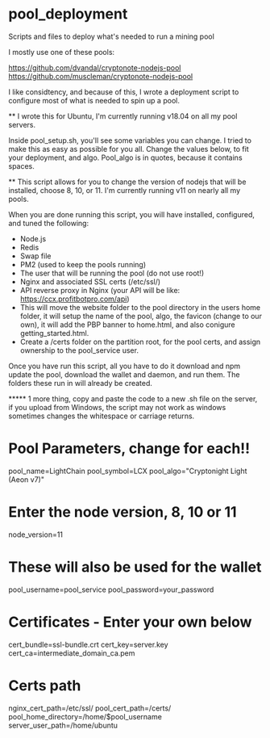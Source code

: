 # pool_deployment
Scripts and files to deploy what's needed to run a mining pool



I mostly use one of these pools:

https://github.com/dvandal/cryptonote-nodejs-pool
https://github.com/muscleman/cryptonote-nodejs-pool

I like considtency, and because of this, I wrote a deployment script to configure most of what is needed to spin up a pool.

** I wrote this for Ubuntu, I'm currently running v18.04 on all my pool servers.

Inside pool_setup.sh, you'll see some variables you can change. I tried to make this as easy as possible for you all.
Change the values below, to fit your deployment, and algo. Pool_algo is in quotes, because it contains spaces. 

** This script allows for you to change the version of nodejs that will be installed, choose 8, 10, or 11.
I'm currently running v11 on nearly all my pools.

When you are done running this script, you will have installed, configured, and tuned the following:

- Node.js
- Redis
- Swap file
- PM2 (used to keep the pools running)
- The user that will be running the pool (do not use root!)
- Nginx and associated SSL certs (/etc/ssl/)
- API reverse proxy in Nginx (your API will be like: https://ccx.profitbotpro.com/api)
- This will move the website folder to the pool directory in the users home folder, it will setup the name of the pool,
  algo, the favicon (change to our own), it will add the PBP banner to home.html, and also conigure getting_started.html.
- Create a /certs folder on the partition root, for the pool certs, and assign ownership to the pool_service user.

Once you have run this script, all you have to do it download and npm update the pool, download the wallet and daemon, and run them.
The folders these run in will already be created.

***** 1 more thing, copy and paste the code to a new .sh file on the server, if you upload from Windows, the script may not work as windows sometimes changes the whitespace or carriage returns.


# Pool Parameters, change for each!!
pool_name=LightChain
pool_symbol=LCX
pool_algo="Cryptonight Light (Aeon v7)"

# Enter the node version, 8, 10 or 11
node_version=11

# These will also be used for the wallet
pool_username=pool_service
pool_password=your_password

# Certificates - Enter your own below
cert_bundle=ssl-bundle.crt
cert_key=server.key
cert_ca=intermediate_domain_ca.pem

# Certs path
nginx_cert_path=/etc/ssl/
pool_cert_path=/certs/
pool_home_directory=/home/$pool_username
server_user_path=/home/ubuntu
